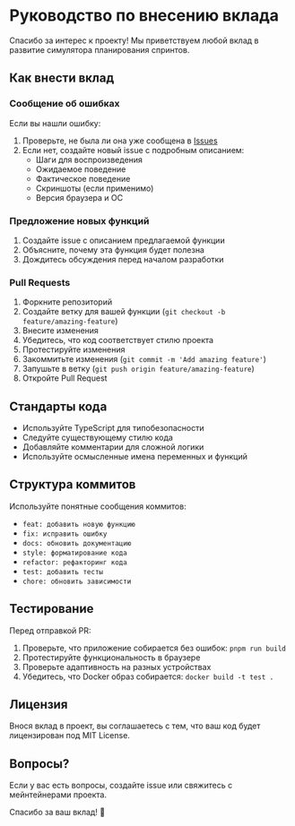 # Руководство по внесению вклада

Спасибо за интерес к проекту! Мы приветствуем любой вклад в развитие симулятора планирования спринтов.

## Как внести вклад

### Сообщение об ошибках

Если вы нашли ошибку:

1. Проверьте, не была ли она уже сообщена в [Issues](https://github.com/yourusername/sprint-planning-simulator/issues)
2. Если нет, создайте новый issue с подробным описанием:
   - Шаги для воспроизведения
   - Ожидаемое поведение
   - Фактическое поведение
   - Скриншоты (если применимо)
   - Версия браузера и ОС

### Предложение новых функций

1. Создайте issue с описанием предлагаемой функции
2. Объясните, почему эта функция будет полезна
3. Дождитесь обсуждения перед началом разработки

### Pull Requests

1. Форкните репозиторий
2. Создайте ветку для вашей функции (`git checkout -b feature/amazing-feature`)
3. Внесите изменения
4. Убедитесь, что код соответствует стилю проекта
5. Протестируйте изменения
6. Закоммитьте изменения (`git commit -m 'Add amazing feature'`)
7. Запушьте в ветку (`git push origin feature/amazing-feature`)
8. Откройте Pull Request

## Стандарты кода

- Используйте TypeScript для типобезопасности
- Следуйте существующему стилю кода
- Добавляйте комментарии для сложной логики
- Используйте осмысленные имена переменных и функций

## Структура коммитов

Используйте понятные сообщения коммитов:

- `feat: добавить новую функцию`
- `fix: исправить ошибку`
- `docs: обновить документацию`
- `style: форматирование кода`
- `refactor: рефакторинг кода`
- `test: добавить тесты`
- `chore: обновить зависимости`

## Тестирование

Перед отправкой PR:

1. Проверьте, что приложение собирается без ошибок: `pnpm run build`
2. Протестируйте функциональность в браузере
3. Проверьте адаптивность на разных устройствах
4. Убедитесь, что Docker образ собирается: `docker build -t test .`

## Лицензия

Внося вклад в проект, вы соглашаетесь с тем, что ваш код будет лицензирован под MIT License.

## Вопросы?

Если у вас есть вопросы, создайте issue или свяжитесь с мейнтейнерами проекта.

Спасибо за ваш вклад! 🎉

